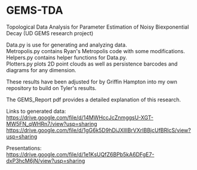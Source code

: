 # GEMS-TDA
Topological Data Analysis for Parameter Estimation of Noisy Biexponential Decay (UD GEMS research project)

Data.py is use for generating and analyzing data.\
Metropolis.py contains Ryan's Metropolis code with some modifications.\
Helpers.py contains helper functions for Data.py.\
Plotters.py plots 2D point clouds as well as persistence barcodes and diagrams for any dimension.

These results have been adjusted for by Griffin Hampton into my own repository to build on Tyler's results.

The GEMS_Report pdf provides a detailed explanation of this research.

Links to generated data:\
https://drive.google.com/file/d/14MWHccJcZnmggsU-XGT-MW5FN_qWHRn7/view?usp=sharing
https://drive.google.com/file/d/1gG6k5D9hDiJXlIIBrVXrIBBjcUfBRlcS/view?usp=sharing

Presentations:\
https://drive.google.com/file/d/1e1KsUQfZ6BPb5kA6DFgE7-dxP3hcM6jN/view?usp=sharing
